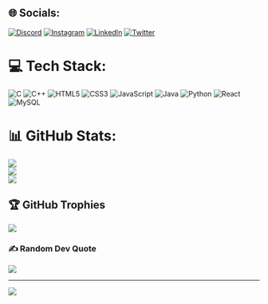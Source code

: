 ## 🌐 Socials:
[![Discord](https://img.shields.io/badge/Discord-%237289DA.svg?logo=discord&logoColor=white)](htttps://discord.gg/https://discord.gg/bFUm5RDh3w) [![Instagram](https://img.shields.io/badge/Instagram-%23E4405F.svg?logo=Instagram&logoColor=white)](https://instagram.com/u_ank.it) [![LinkedIn](https://img.shields.io/badge/LinkedIn-%230077B5.svg?logo=linkedin&logoColor=white)](https://linkedin.com/in/ankit-malvi-81b692219) [![Twitter](https://img.shields.io/badge/Twitter-%231DA1F2.svg?logo=Twitter&logoColor=white)](https://twitter.com/AnkMalvi) 

# 💻 Tech Stack:
![C](https://img.shields.io/badge/c-%2300599C.svg?style=plastic&logo=c&logoColor=white) ![C++](https://img.shields.io/badge/c++-%2300599C.svg?style=plastic&logo=c%2B%2B&logoColor=white) ![HTML5](https://img.shields.io/badge/html5-%23E34F26.svg?style=plastic&logo=html5&logoColor=white) ![CSS3](https://img.shields.io/badge/css3-%231572B6.svg?style=plastic&logo=css3&logoColor=white) ![JavaScript](https://img.shields.io/badge/javascript-%23323330.svg?style=plastic&logo=javascript&logoColor=%23F7DF1E) ![Java](https://img.shields.io/badge/java-%23ED8B00.svg?style=plastic&logo=java&logoColor=white) ![Python](https://img.shields.io/badge/python-3670A0?style=plastic&logo=python&logoColor=ffdd54) ![React](https://img.shields.io/badge/react-%2320232a.svg?style=plastic&logo=react&logoColor=%2361DAFB) ![MySQL](https://img.shields.io/badge/mysql-%2300f.svg?style=plastic&logo=mysql&logoColor=white) 

# 📊 GitHub Stats:
![](https://github-readme-stats.vercel.app/api?username=AnkitMalvi1&theme=solarized-light&hide_border=false&include_all_commits=true&count_private=true)<br/>
![](https://github-readme-streak-stats.herokuapp.com/?user=AnkitMalvi1&theme=solarized-light&hide_border=false)<br/>
![](https://github-readme-stats.vercel.app/api/top-langs/?username=AnkitMalvi1&theme=solarized-light&hide_border=false&include_all_commits=true&count_private=true&layout=compact)

## 🏆 GitHub Trophies
![](https://github-profile-trophy.vercel.app/?username=AnkitMalvi1&theme=oldie&no-frame=false&no-bg=false&margin-w=4)

### ✍️ Random Dev Quote
![](https://quotes-github-readme.vercel.app/api?type=horizontal&theme=tokyonight)

---
[![](https://visitcount.itsvg.in/api?id=AnkitMalvi1&icon=5&color=11)](https://visitcount.itsvg.in)
